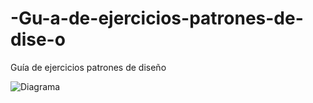 # -Gu-a-de-ejercicios-patrones-de-dise-o
 Guía de ejercicios patrones de diseño

 ![Diagrama](images/diagrama.svg)
